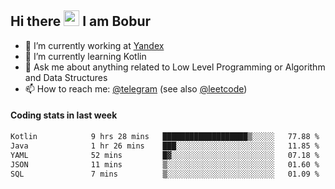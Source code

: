 ## Hi there <img src="https://media.giphy.com/media/hvRJCLFzcasrR4ia7z/giphy.gif" width="25px" height="25px"> I am Bobur

- 💼 I’m currently working at [Yandex](https://yandex.ru/)
- 🌱 I’m currently learning Kotlin
- 💬 Ask me about anything related to Low Level Programming or Algorithm and Data Structures
- 📫 How to reach me: [@telegram](https://t.me/octoant) (see also [@leetcode](https://leetcode.com/octoant/))    

#### Coding stats in last week

<!--START_SECTION:waka-->

```txt
Kotlin            9 hrs 28 mins   ███████████████████▒░░░░░   77.88 %
Java              1 hr 26 mins    ███░░░░░░░░░░░░░░░░░░░░░░   11.85 %
YAML              52 mins         █▓░░░░░░░░░░░░░░░░░░░░░░░   07.18 %
JSON              11 mins         ▒░░░░░░░░░░░░░░░░░░░░░░░░   01.60 %
SQL               7 mins          ▒░░░░░░░░░░░░░░░░░░░░░░░░   01.09 %
```

<!--END_SECTION:waka-->
